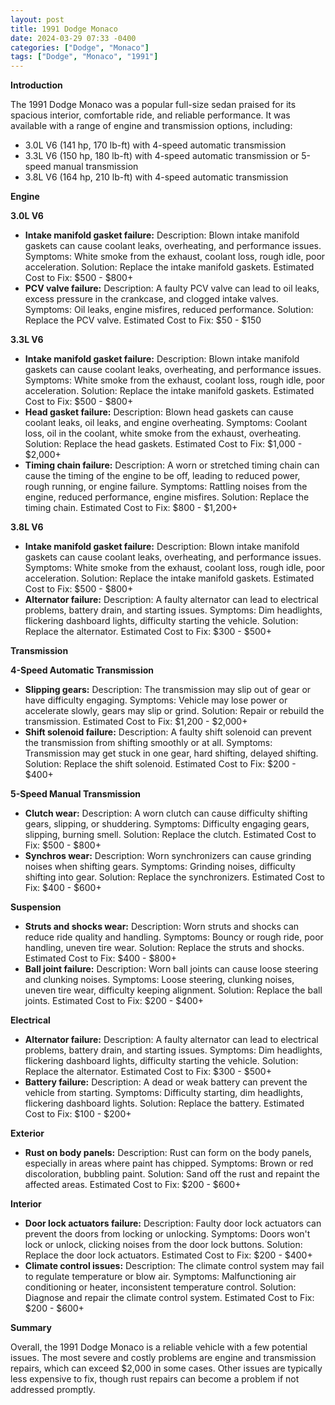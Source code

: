 ```yaml
---
layout: post
title: 1991 Dodge Monaco
date: 2024-03-29 07:33 -0400
categories: ["Dodge", "Monaco"]
tags: ["Dodge", "Monaco", "1991"]
---
```

**Introduction**

The 1991 Dodge Monaco was a popular full-size sedan praised for its spacious interior, comfortable ride, and reliable performance. It was available with a range of engine and transmission options, including:

* 3.0L V6 (141 hp, 170 lb-ft) with 4-speed automatic transmission
* 3.3L V6 (150 hp, 180 lb-ft) with 4-speed automatic transmission or 5-speed manual transmission
* 3.8L V6 (164 hp, 210 lb-ft) with 4-speed automatic transmission

**Engine**

**3.0L V6**

* **Intake manifold gasket failure:** Description: Blown intake manifold gaskets can cause coolant leaks, overheating, and performance issues. Symptoms: White smoke from the exhaust, coolant loss, rough idle, poor acceleration. Solution: Replace the intake manifold gaskets. Estimated Cost to Fix: $500 - $800+
* **PCV valve failure:** Description: A faulty PCV valve can lead to oil leaks, excess pressure in the crankcase, and clogged intake valves. Symptoms: Oil leaks, engine misfires, reduced performance. Solution: Replace the PCV valve. Estimated Cost to Fix: $50 - $150

**3.3L V6**

* **Intake manifold gasket failure:** Description: Blown intake manifold gaskets can cause coolant leaks, overheating, and performance issues. Symptoms: White smoke from the exhaust, coolant loss, rough idle, poor acceleration. Solution: Replace the intake manifold gaskets. Estimated Cost to Fix: $500 - $800+
* **Head gasket failure:** Description: Blown head gaskets can cause coolant leaks, oil leaks, and engine overheating. Symptoms: Coolant loss, oil in the coolant, white smoke from the exhaust, overheating. Solution: Replace the head gaskets. Estimated Cost to Fix: $1,000 - $2,000+
* **Timing chain failure:** Description: A worn or stretched timing chain can cause the timing of the engine to be off, leading to reduced power, rough running, or engine failure. Symptoms: Rattling noises from the engine, reduced performance, engine misfires. Solution: Replace the timing chain. Estimated Cost to Fix: $800 - $1,200+

**3.8L V6**

* **Intake manifold gasket failure:** Description: Blown intake manifold gaskets can cause coolant leaks, overheating, and performance issues. Symptoms: White smoke from the exhaust, coolant loss, rough idle, poor acceleration. Solution: Replace the intake manifold gaskets. Estimated Cost to Fix: $500 - $800+
* **Alternator failure:** Description: A faulty alternator can lead to electrical problems, battery drain, and starting issues. Symptoms: Dim headlights, flickering dashboard lights, difficulty starting the vehicle. Solution: Replace the alternator. Estimated Cost to Fix: $300 - $500+

**Transmission**

**4-Speed Automatic Transmission**

* **Slipping gears:** Description: The transmission may slip out of gear or have difficulty engaging. Symptoms: Vehicle may lose power or accelerate slowly, gears may slip or grind. Solution: Repair or rebuild the transmission. Estimated Cost to Fix: $1,200 - $2,000+
* **Shift solenoid failure:** Description: A faulty shift solenoid can prevent the transmission from shifting smoothly or at all. Symptoms: Transmission may get stuck in one gear, hard shifting, delayed shifting. Solution: Replace the shift solenoid. Estimated Cost to Fix: $200 - $400+

**5-Speed Manual Transmission**

* **Clutch wear:** Description: A worn clutch can cause difficulty shifting gears, slipping, or shuddering. Symptoms: Difficulty engaging gears, slipping, burning smell. Solution: Replace the clutch. Estimated Cost to Fix: $500 - $800+
* **Synchros wear:** Description: Worn synchronizers can cause grinding noises when shifting gears. Symptoms: Grinding noises, difficulty shifting into gear. Solution: Replace the synchronizers. Estimated Cost to Fix: $400 - $600+

**Suspension**

* **Struts and shocks wear:** Description: Worn struts and shocks can reduce ride quality and handling. Symptoms: Bouncy or rough ride, poor handling, uneven tire wear. Solution: Replace the struts and shocks. Estimated Cost to Fix: $400 - $800+
* **Ball joint failure:** Description: Worn ball joints can cause loose steering and clunking noises. Symptoms: Loose steering, clunking noises, uneven tire wear, difficulty keeping alignment. Solution: Replace the ball joints. Estimated Cost to Fix: $200 - $400+

**Electrical**

* **Alternator failure:** Description: A faulty alternator can lead to electrical problems, battery drain, and starting issues. Symptoms: Dim headlights, flickering dashboard lights, difficulty starting the vehicle. Solution: Replace the alternator. Estimated Cost to Fix: $300 - $500+
* **Battery failure:** Description: A dead or weak battery can prevent the vehicle from starting. Symptoms: Difficulty starting, dim headlights, flickering dashboard lights. Solution: Replace the battery. Estimated Cost to Fix: $100 - $200+

**Exterior**

* **Rust on body panels:** Description: Rust can form on the body panels, especially in areas where paint has chipped. Symptoms: Brown or red discoloration, bubbling paint. Solution: Sand off the rust and repaint the affected areas. Estimated Cost to Fix: $200 - $600+

**Interior**

* **Door lock actuators failure:** Description: Faulty door lock actuators can prevent the doors from locking or unlocking. Symptoms: Doors won't lock or unlock, clicking noises from the door lock buttons. Solution: Replace the door lock actuators. Estimated Cost to Fix: $200 - $400+
* **Climate control issues:** Description: The climate control system may fail to regulate temperature or blow air. Symptoms: Malfunctioning air conditioning or heater, inconsistent temperature control. Solution: Diagnose and repair the climate control system. Estimated Cost to Fix: $200 - $600+

**Summary**

Overall, the 1991 Dodge Monaco is a reliable vehicle with a few potential issues. The most severe and costly problems are engine and transmission repairs, which can exceed $2,000 in some cases. Other issues are typically less expensive to fix, though rust repairs can become a problem if not addressed promptly.
